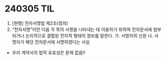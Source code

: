 # 240305 TIL
1. [현행] 전자서명법 제2조(정의)
2. “전자서명”이란 다음 각 목의 사항을 나타내는 데 이용하기 위하여 전자문서에 첨부되거나 논리적으로 결합된 전자적 형태의 정보를 말한다.
가. 서명자의 신원
나. 서명자가 해당 전자문서에 서명하였다는 사실
- 우리 계약서의 법적 유효성은 문제 없음!!